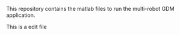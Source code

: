 This repository contains the matlab files to run the multi-robot GDM application.

This is a edit file
